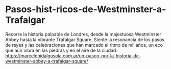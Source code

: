 # Pasos-hist-ricos-de-Westminster-a-Trafalgar
Recorre la historia palpable de Londres, desde la majestuosa Westminster Abbey hasta la vibrante Trafalgar Square. Siente la resonancia de los pasos de reyes y las celebraciones que han marcado el ritmo de mil años, un eco que aún vibra en las piedras y en el aire de la ciudad.
https://marcelohidalgosola.com.ar/un-paseo-por-la-historia-de-westminster-abbey-a-trafalgar-square/
